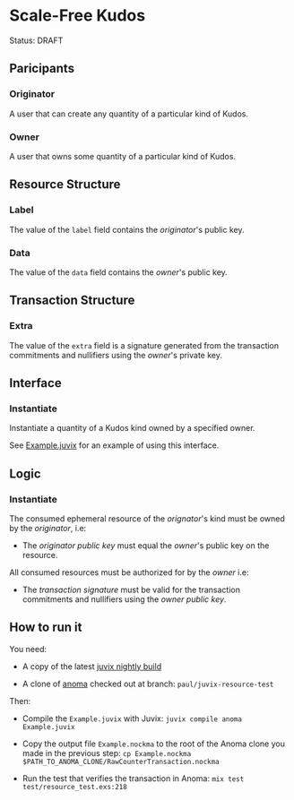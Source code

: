 # Scale-Free Kudos

Status: DRAFT

## Paricipants

### Originator

A user that can create any quantity of a particular kind of Kudos.

### Owner

A user that owns some quantity of a particular kind of Kudos.

## Resource Structure

### Label

The value of the `label` field contains the _originator_'s public key.

### Data

The value of the `data` field contains the _owner_'s public key.

## Transaction Structure

### Extra

The value of the `extra` field is a signature generated from the transaction commitments and nullifiers using the _owner_'s private key.

## Interface

### Instantiate

Instantiate a quantity of a Kudos kind owned by a specified owner.

See [Example.juvix](Example.juvix) for an example of using this interface. 

## Logic

### Instantiate

The consumed ephemeral resource of the _orignator_'s kind must be owned by the _originator_, i.e:
* The _originator public key_ must equal the _owner_'s public key on the resource.

All consumed resources must be authorized for by the _owner_ i.e:
* The _transaction signature_ must be valid for the transaction commitments and nullifiers using the _owner public key_.

## How to run it

You need:

* A copy of the latest [juvix nightly build](https://github.com/anoma/juvix-nightly-builds/releases/latest)

* A clone of [anoma](https://github.com/anoma/anoma) checked out at branch: `paul/juvix-resource-test`

Then:

* Compile the `Example.juvix` with Juvix: `juvix compile anoma Example.juvix`

* Copy the output file `Example.nockma` to the root of the Anoma clone you made in the previous step: `cp Example.nockma $PATH_TO_ANOMA_CLONE/RawCounterTransaction.nockma`

* Run the test that verifies the transaction in Anoma: `mix test test/resource_test.exs:218`

